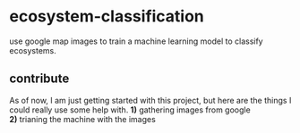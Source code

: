 # ecosystem-classification
use google map images to train a machine learning model to classify ecosystems.
## contribute
As of now, I am just getting started with this project, but here are the things I could really use some help with.
**1)** gathering images from google \
**2)** trianing the machine with the images

